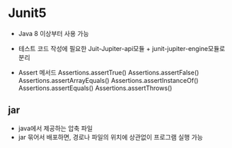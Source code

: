# Junit5

* Java 8 이상부터 사용 가능
* 테스트 코드 작성에 필요한 Juit-Jupiter-api모듈 + junit-jupiter-engine모듈로 분리

* Assert 메서드
  Assertions.assertTrue()
  Assertions.assertFalse()
  Assertions.assertArrayEquals()
  Assertions.assertInstanceOf()
  Assertions.assertEquals()
  Assertions.assertThrows()

## jar

* java에서 제공하는 압축 파일
* jar 묶어서 배포하면, 경로나 파일의 위치에 상관없이 프로그램 실행 가능